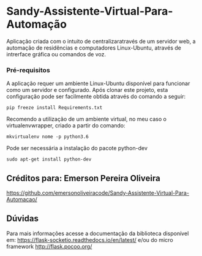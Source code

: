 # Sandy-Assistente-Virtual-Para-Automação

Aplicação criada com o intuito de centralizaratravés de um servidor web, a automação de residências e computadores Linux-Ubuntu, através de intrerface gráfica ou comandos de voz.

### Pré-requisitos

A aplicação requer um ambiente Linux-Ubuntu disponível para funcionar como um servidor e configurado. Após clonar este projeto, esta configuração pode ser facilmente obtida através do comando a seguir: 

```
pip freeze install Requirements.txt
```
Recomendo a utilização de um ambiente virtual, no meu caso o virtualenvwrapper, criado a partir do comando:

```
mkvirtualenv nome -p python3.6
```

Pode ser necessária a instalação do pacote python-dev

```
sudo apt-get install python-dev
```

## Créditos para: Emerson Pereira Oliveira

https://github.com/emersonoliveiracode/Sandy-Assistente-Virtual-Para-Automacao/

## Dúvidas

Para mais informações acesse a documentação da biblioteca disponível em: https://flask-socketio.readthedocs.io/en/latest/ e/ou do micro framework http://flask.pocoo.org/ 
